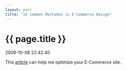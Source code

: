 ```yaml
---
layout: post
title: "15 Common Mistakes in E-Commerce Design"
---
```


<h1> {{ page.title }} </h1> <p class='meta'>2009-10-08 22:42:40</p>

This <a href="http://www.smashingmagazine.com/2009/10/08/15-common-mistakes-in-e-commerce-design-and-how-to-avoid-them/">article</a> can help me optimize your E-Commerce site.